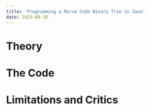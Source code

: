 ```yaml
---
title: 'Programming a Morse Code Binary Tree in Java'
date: 2023-08-30
---
```


# Theory

# The Code

# Limitations and Critics
